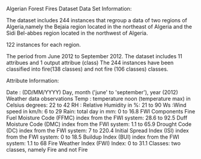 Algerian Forest Fires Dataset
Data Set Information:

The dataset includes 244 instances that regroup a data of two regions of Algeria,namely the Bejaia region located in the northeast of Algeria and the Sidi Bel-abbes region located in the northwest of Algeria.

122 instances for each region.

The period from June 2012 to September 2012. The dataset includes 11 attribues and 1 output attribue (class) The 244 instances have been classified into fire(138 classes) and not fire (106 classes) classes.

Attribute Information:

Date : (DD/MM/YYYY) Day, month ('june' to 'september'), year (2012) Weather data observations
Temp : temperature noon (temperature max) in Celsius degrees: 22 to 42
RH : Relative Humidity in %: 21 to 90
Ws :Wind speed in km/h: 6 to 29
Rain: total day in mm: 0 to 16.8 FWI Components
Fine Fuel Moisture Code (FFMC) index from the FWI system: 28.6 to 92.5
Duff Moisture Code (DMC) index from the FWI system: 1.1 to 65.9
Drought Code (DC) index from the FWI system: 7 to 220.4
Initial Spread Index (ISI) index from the FWI system: 0 to 18.5
Buildup Index (BUI) index from the FWI system: 1.1 to 68
Fire Weather Index (FWI) Index: 0 to 31.1
Classes: two classes, namely Fire and not Fire
